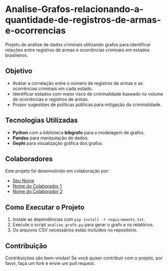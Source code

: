 # Analise-Grafos-relacionando-a-quantidade-de-registros-de-armas-e-ocorrencias
Projeto de análise de dados criminais utilizando grafos para identificar relações entre registros de armas e ocorrências criminais em estados brasileiros.
## Objetivo
- Avaliar a correlação entre o número de registros de armas e as ocorrências criminais em cada estado.
- Identificar estados com maior risco de criminalidade baseado no volume de ocorrências e registros de armas.
- Propor sugestões de políticas públicas para mitigação da criminalidade.

## Tecnologias Utilizadas
- **Python** com a biblioteca **bibgrafo** para a modelagem de grafos.
- **Pandas** para manipulação de dados.
- **Gephi** para visualização gráfica dos grafos.

## Colaboradores
Este projeto foi desenvolvido em colaboração por:

- [Seu Nome](https://github.com/seu-usuario)
- [Nome do Colaborador 1](https://github.com/usuario1)
- [Nome do Colaborador 2](https://github.com/usuario2)

## Como Executar o Projeto
1. Instale as dependências com `pip install -r requirements.txt`.
2. Execute o script `analise_grafo.py` para gerar o grafo e os relatórios.
3. Os arquivos CSV necessários estão incluídos no repositório.

## Contribuição
Contribuições são bem-vindas! Se você quiser contribuir com o projeto, por favor, faça um fork e envie um pull request.
